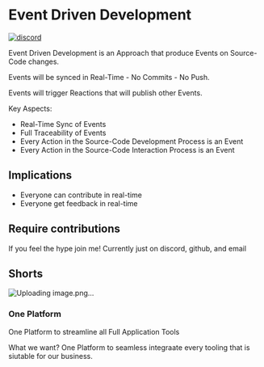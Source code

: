 # Event Driven Development

[![discord](https://img.shields.io/badge/contact-me-blue?logo=discord&logoColor=white&label=join%20discord)](https://discord.gg/THcczpJDSz)

Event Driven Development is an Approach that produce Events on Source-Code changes.

Events will be synced in Real-Time - No Commits - No Push.

Events will trigger Reactions that will publish other Events.

Key Aspects:

- Real-Time Sync of Events
- Full Traceability of Events
- Every Action in the Source-Code Development Process is an Event
- Every Action in the Source-Code Interaction Process is an Event

## Implications

- Everyone can contribute in real-time
- Everyone get feedback in real-time

## Require contributions
If you feel the hype join me!
Currently just on discord, github, and email

## Shorts

![Uploading image.png…]()


### One Platform
One Platform to streamline all Full Application Tools



What we want? One Platform to seamless integraate every tooling that is siutable for our business.



